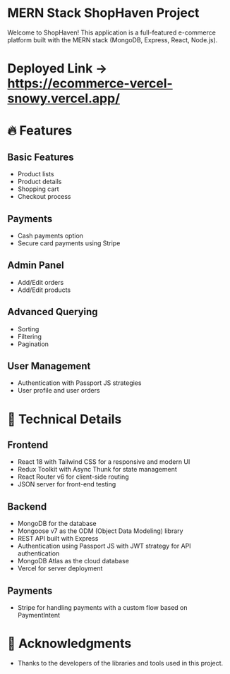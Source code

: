 
#  MERN Stack ShopHaven Project
Welcome to ShopHaven! This application is a full-featured e-commerce platform built with the MERN stack (MongoDB, Express, React, Node.js).

# Deployed Link -> https://ecommerce-vercel-snowy.vercel.app/

# 🔥 Features 
## Basic Features
- Product lists
- Product details
- Shopping cart
- Checkout process
## Payments
- Cash payments option
- Secure card payments using Stripe
## Admin Panel
- Add/Edit orders
- Add/Edit products
## Advanced Querying
- Sorting
- Filtering
- Pagination
## User Management
- Authentication with Passport JS strategies
- User profile and user orders
  
# 🔧 Technical Details 
## Frontend
- React 18 with Tailwind CSS for a responsive and modern UI
- Redux Toolkit with Async Thunk for state management
- React Router v6 for client-side routing
- JSON server for front-end testing
## Backend
- MongoDB for the database
- Mongoose v7 as the ODM (Object Data Modeling) library
- REST API built with Express
- Authentication using Passport JS with JWT strategy for API authentication
- MongoDB Atlas as the cloud database
- Vercel for server deployment
## Payments
- Stripe for handling payments with a custom flow based on PaymentIntent
# 🙏 Acknowledgments
- Thanks to the developers of the libraries and tools used in this project.




